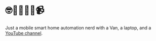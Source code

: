 # 🤓🚐👨🏻‍💻📹

Just a mobile smart home automation nerd with a Van, a laptop, and a [YouTube channel](https://www.youtube.com/@SmartyVan).




